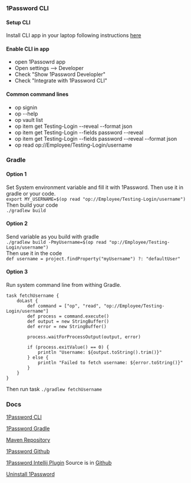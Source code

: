 
### 1Password CLI 
#### Setup CLI
Install CLI app in your laptop following instructions [here](https://developer.1password.com/docs/cli/get-started/)
#### Enable CLI in app
- open 1Passowrd app 
- Open settings --> Developer 
- Check "Show 1Password Developler"
- Check "Integrate with 1Password CLI"

#### Common command lines 
- op signin 
- op --help
- op vault list
- op item get Testing-Login --reveal --format json
- op item get Testing-Login --fields password --reveal
- op item get Testing-Login --fields password --reveal --format json
- op read op://Employee/Testing-Login/username

### Gradle 
#### Option 1
Set System environment variable and fill it with 1Password. Then use it in gradle or your code. <br>
`export MY_USERNAME=$(op read "op://Employee/Testing-Login/username")` <br>
Then build your code <br>
`./gradlew build`

#### Option 2
Send variable as you build with gradle <br>
`./gradlew build -PmyUsername=$(op read "op://Employee/Testing-Login/username")` <br>
Then use it in the code <br>
`def username = project.findProperty("myUsername") ?: "defaultUser"` <br>

#### Option 3
Run system command line from withing Gradle. <br>
```
task fetchUsername {
    doLast {
        def command = ["op", "read", "op://Employee/Testing-Login/username"]
        def process = command.execute()
        def output = new StringBuffer()
        def error = new StringBuffer()

        process.waitForProcessOutput(output, error)

        if (process.exitValue() == 0) {
            println "Username: ${output.toString().trim()}"
        } else {
            println "Failed to fetch username: ${error.toString()}"
        }
    }
}
```
Then run task 
```./gradlew fetchUsername```


### Docs
[1Password CLI](https://developer.1password.com/docs/cli#quick-st)

[1Password Gradle](https://github.com/ValtechMobility/gradle-onepassword-credentials-plugin)

[Maven Repository](https://mvnrepository.com/artifact/com.github.anonymousmister.gradle.plugin/1password-plugin/0.0.8)

[1Password Github](https://github.com/1Password)

[1Password Intellij Plugin](https://plugins.jetbrains.com/plugin/19698-1password) Source is in [Github](https://github.com/shyim/idea-1password)

[Uninstall 1Password](https://support.1password.com/uninstall-1password/?mac)